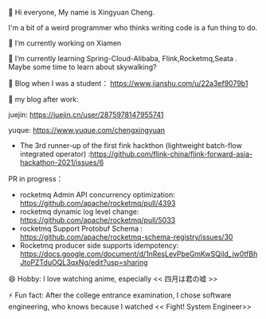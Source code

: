 👋 Hi everyone, My name is Xingyuan Cheng.

I'm a bit of a weird programmer who thinks writing code is a fun thing to do.

 🔭 I’m currently working on Xiamen
 
 🌱 I’m currently learning Spring-Cloud-Alibaba, Flink,Rocketmq,Seata .
 Maybe some time to learn about skywalking?

👯 Blog when I was a student： 
https://www.jianshu.com/u/22a3ef9079b1


👯 my blog after work:

juejin: https://juejin.cn/user/2875978147955741

yuque: https://www.yuque.com/chengxingyuan


- The 3rd runner-up of the first fink hackthon (lightweight batch-flow integrated operator) :https://github.com/flink-china/flink-forward-asia-hackathon-2021/issues/6

PR in progress：

- rocketmq Admin API concurrency optimization: https://github.com/apache/rocketmq/pull/4393
- rocketmq dynamic log level change: https://github.com/apache/rocketmq/pull/5033
- rocketmq Support Protobuf Schema : https://github.com/apache/rocketmq-schema-registry/issues/30
- Rocketmq producer side supports idempotency: https://docs.google.com/document/d/1nResLevPbeGmKwSQiId_jw0tfBhJtoPZTduOQL3qxNg/edit?usp=sharing


😄 Hobby: I love watching anime, especially  << 四月は君の嘘 >>
 
⚡ Fun fact: After the college entrance examination, I chose software engineering, who knows because I watched << Fight! System Engineer>>
